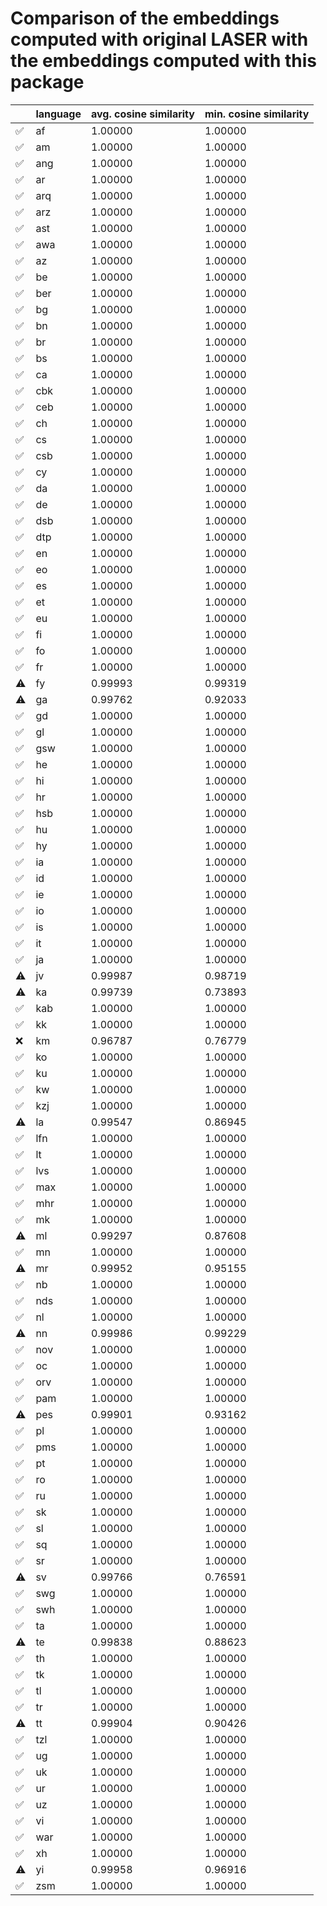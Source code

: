 # Comparison of the embeddings computed with original LASER with the embeddings computed with this package
| |language|avg. cosine similarity|min. cosine similarity|
|-|--------|----------------------|----------------------|
|✅|af|1.00000|1.00000|
|✅|am|1.00000|1.00000|
|✅|ang|1.00000|1.00000|
|✅|ar|1.00000|1.00000|
|✅|arq|1.00000|1.00000|
|✅|arz|1.00000|1.00000|
|✅|ast|1.00000|1.00000|
|✅|awa|1.00000|1.00000|
|✅|az|1.00000|1.00000|
|✅|be|1.00000|1.00000|
|✅|ber|1.00000|1.00000|
|✅|bg|1.00000|1.00000|
|✅|bn|1.00000|1.00000|
|✅|br|1.00000|1.00000|
|✅|bs|1.00000|1.00000|
|✅|ca|1.00000|1.00000|
|✅|cbk|1.00000|1.00000|
|✅|ceb|1.00000|1.00000|
|✅|ch|1.00000|1.00000|
|✅|cs|1.00000|1.00000|
|✅|csb|1.00000|1.00000|
|✅|cy|1.00000|1.00000|
|✅|da|1.00000|1.00000|
|✅|de|1.00000|1.00000|
|✅|dsb|1.00000|1.00000|
|✅|dtp|1.00000|1.00000|
|✅|en|1.00000|1.00000|
|✅|eo|1.00000|1.00000|
|✅|es|1.00000|1.00000|
|✅|et|1.00000|1.00000|
|✅|eu|1.00000|1.00000|
|✅|fi|1.00000|1.00000|
|✅|fo|1.00000|1.00000|
|✅|fr|1.00000|1.00000|
|⚠️|fy|0.99993|0.99319|
|⚠️|ga|0.99762|0.92033|
|✅|gd|1.00000|1.00000|
|✅|gl|1.00000|1.00000|
|✅|gsw|1.00000|1.00000|
|✅|he|1.00000|1.00000|
|✅|hi|1.00000|1.00000|
|✅|hr|1.00000|1.00000|
|✅|hsb|1.00000|1.00000|
|✅|hu|1.00000|1.00000|
|✅|hy|1.00000|1.00000|
|✅|ia|1.00000|1.00000|
|✅|id|1.00000|1.00000|
|✅|ie|1.00000|1.00000|
|✅|io|1.00000|1.00000|
|✅|is|1.00000|1.00000|
|✅|it|1.00000|1.00000|
|✅|ja|1.00000|1.00000|
|⚠️|jv|0.99987|0.98719|
|⚠️|ka|0.99739|0.73893|
|✅|kab|1.00000|1.00000|
|✅|kk|1.00000|1.00000|
|❌|km|0.96787|0.76779|
|✅|ko|1.00000|1.00000|
|✅|ku|1.00000|1.00000|
|✅|kw|1.00000|1.00000|
|✅|kzj|1.00000|1.00000|
|⚠️|la|0.99547|0.86945|
|✅|lfn|1.00000|1.00000|
|✅|lt|1.00000|1.00000|
|✅|lvs|1.00000|1.00000|
|✅|max|1.00000|1.00000|
|✅|mhr|1.00000|1.00000|
|✅|mk|1.00000|1.00000|
|⚠️|ml|0.99297|0.87608|
|✅|mn|1.00000|1.00000|
|⚠️|mr|0.99952|0.95155|
|✅|nb|1.00000|1.00000|
|✅|nds|1.00000|1.00000|
|✅|nl|1.00000|1.00000|
|⚠️|nn|0.99986|0.99229|
|✅|nov|1.00000|1.00000|
|✅|oc|1.00000|1.00000|
|✅|orv|1.00000|1.00000|
|✅|pam|1.00000|1.00000|
|⚠️|pes|0.99901|0.93162|
|✅|pl|1.00000|1.00000|
|✅|pms|1.00000|1.00000|
|✅|pt|1.00000|1.00000|
|✅|ro|1.00000|1.00000|
|✅|ru|1.00000|1.00000|
|✅|sk|1.00000|1.00000|
|✅|sl|1.00000|1.00000|
|✅|sq|1.00000|1.00000|
|✅|sr|1.00000|1.00000|
|⚠️|sv|0.99766|0.76591|
|✅|swg|1.00000|1.00000|
|✅|swh|1.00000|1.00000|
|✅|ta|1.00000|1.00000|
|⚠️|te|0.99838|0.88623|
|✅|th|1.00000|1.00000|
|✅|tk|1.00000|1.00000|
|✅|tl|1.00000|1.00000|
|✅|tr|1.00000|1.00000|
|⚠️|tt|0.99904|0.90426|
|✅|tzl|1.00000|1.00000|
|✅|ug|1.00000|1.00000|
|✅|uk|1.00000|1.00000|
|✅|ur|1.00000|1.00000|
|✅|uz|1.00000|1.00000|
|✅|vi|1.00000|1.00000|
|✅|war|1.00000|1.00000|
|✅|xh|1.00000|1.00000|
|⚠️|yi|0.99958|0.96916|
|✅|zsm|1.00000|1.00000|

